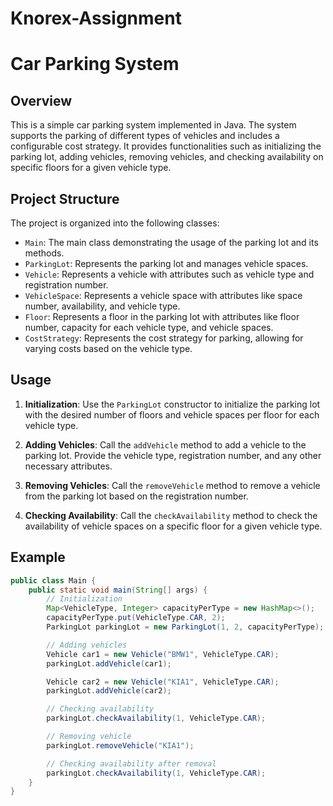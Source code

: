 # Knorex-Assignment

# Car Parking System

## Overview

This is a simple car parking system implemented in Java. The system supports the parking of different types of vehicles and includes a configurable cost strategy. It provides functionalities such as initializing the parking lot, adding vehicles, removing vehicles, and checking availability on specific floors for a given vehicle type.

## Project Structure

The project is organized into the following classes:

- `Main`: The main class demonstrating the usage of the parking lot and its methods.
- `ParkingLot`: Represents the parking lot and manages vehicle spaces.
- `Vehicle`: Represents a vehicle with attributes such as vehicle type and registration number.
- `VehicleSpace`: Represents a vehicle space with attributes like space number, availability, and vehicle type.
- `Floor`: Represents a floor in the parking lot with attributes like floor number, capacity for each vehicle type, and vehicle spaces.
- `CostStrategy`: Represents the cost strategy for parking, allowing for varying costs based on the vehicle type.

## Usage

1. **Initialization**: Use the `ParkingLot` constructor to initialize the parking lot with the desired number of floors and vehicle spaces per floor for each vehicle type.

2. **Adding Vehicles**: Call the `addVehicle` method to add a vehicle to the parking lot. Provide the vehicle type, registration number, and any other necessary attributes.

3. **Removing Vehicles**: Call the `removeVehicle` method to remove a vehicle from the parking lot based on the registration number.

4. **Checking Availability**: Call the `checkAvailability` method to check the availability of vehicle spaces on a specific floor for a given vehicle type.

## Example

```java
public class Main {
    public static void main(String[] args) {
        // Initialization
        Map<VehicleType, Integer> capacityPerType = new HashMap<>();
        capacityPerType.put(VehicleType.CAR, 2);
        ParkingLot parkingLot = new ParkingLot(1, 2, capacityPerType);

        // Adding vehicles
        Vehicle car1 = new Vehicle("BMW1", VehicleType.CAR);
        parkingLot.addVehicle(car1);

        Vehicle car2 = new Vehicle("KIA1", VehicleType.CAR);
        parkingLot.addVehicle(car2);

        // Checking availability
        parkingLot.checkAvailability(1, VehicleType.CAR);

        // Removing vehicle
        parkingLot.removeVehicle("KIA1");

        // Checking availability after removal
        parkingLot.checkAvailability(1, VehicleType.CAR);
    }
}
